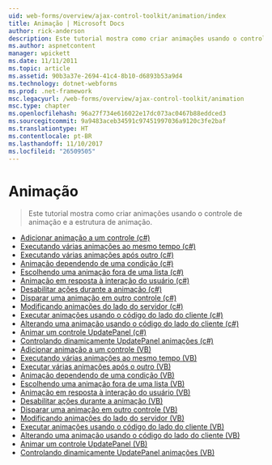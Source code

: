 ```yaml
---
uid: web-forms/overview/ajax-control-toolkit/animation/index
title: Animação | Microsoft Docs
author: rick-anderson
description: Este tutorial mostra como criar animações usando o controle de animação e a estrutura de animação.
ms.author: aspnetcontent
manager: wpickett
ms.date: 11/11/2011
ms.topic: article
ms.assetid: 90b3a37e-2694-41c4-8b10-d6893b53a9d4
ms.technology: dotnet-webforms
ms.prod: .net-framework
msc.legacyurl: /web-forms/overview/ajax-control-toolkit/animation
msc.type: chapter
ms.openlocfilehash: 96a27f734e616022e17dc073ac0467b88eddced3
ms.sourcegitcommit: 9a9483aceb34591c97451997036a9120c3fe2baf
ms.translationtype: HT
ms.contentlocale: pt-BR
ms.lasthandoff: 11/10/2017
ms.locfileid: "26509505"
---
```

<a name="animation"></a>Animação
====================
> Este tutorial mostra como criar animações usando o controle de animação e a estrutura de animação.


- [Adicionar animação a um controle (c#)](adding-animation-to-a-control-cs.md)
- [Executando várias animações ao mesmo tempo (c#)](executing-several-animations-at-the-same-time-cs.md)
- [Executando várias animações após outro (c#)](executing-several-animations-after-each-other-cs.md)
- [Animação dependendo de uma condição (c#)](animation-depending-on-a-condition-cs.md)
- [Escolhendo uma animação fora de uma lista (c#)](picking-one-animation-out-of-a-list-cs.md)
- [Animação em resposta à interação do usuário (c#)](animating-in-response-to-user-interaction-cs.md)
- [Desabilitar ações durante a animação (c#)](disabling-actions-during-animation-cs.md)
- [Disparar uma animação em outro controle (c#)](triggering-an-animation-in-another-control-cs.md)
- [Modificando animações do lado do servidor (c#)](modifying-animations-from-the-server-side-cs.md)
- [Executar animações usando o código do lado do cliente (c#)](executing-animations-using-client-side-code-cs.md)
- [Alterando uma animação usando o código do lado do cliente (c#)](changing-an-animation-using-client-side-code-cs.md)
- [Animar um controle UpdatePanel (c#)](animating-an-updatepanel-control-cs.md)
- [Controlando dinamicamente UpdatePanel animações (c#)](dynamically-controlling-updatepanel-animations-cs.md)
- [Adicionar animação a um controle (VB)](adding-animation-to-a-control-vb.md)
- [Executando várias animações ao mesmo tempo (VB)](executing-several-animations-at-the-same-time-vb.md)
- [Executar várias animações após o outro (VB)](executing-several-animations-after-each-other-vb.md)
- [Animação dependendo de uma condição (VB)](animation-depending-on-a-condition-vb.md)
- [Escolhendo uma animação fora de uma lista (VB)](picking-one-animation-out-of-a-list-vb.md)
- [Animação em resposta à interação do usuário (VB)](animating-in-response-to-user-interaction-vb.md)
- [Desabilitar ações durante a animação (VB)](disabling-actions-during-animation-vb.md)
- [Disparar uma animação em outro controle (VB)](triggering-an-animation-in-another-control-vb.md)
- [Modificando animações do lado do servidor (VB)](modifying-animations-from-the-server-side-vb.md)
- [Executar animações usando o código do lado do cliente (VB)](executing-animations-using-client-side-code-vb.md)
- [Alterando uma animação usando o código do lado do cliente (VB)](changing-an-animation-using-client-side-code-vb.md)
- [Animar um controle UpdatePanel (VB)](animating-an-updatepanel-control-vb.md)
- [Controlando dinamicamente UpdatePanel animações (VB)](dynamically-controlling-updatepanel-animations-vb.md)
